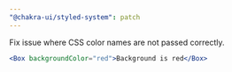 ```yaml
---
"@chakra-ui/styled-system": patch
---
```


Fix issue where CSS color names are not passed correctly.

```jsx
<Box backgroundColor="red">Background is red</Box>
```
